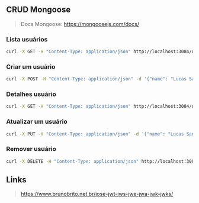 ## CRUD Mongoose

> Docs Mongoose: https://mongoosejs.com/docs/

### Lista usuários

```bash
curl -X GET -H "Content-Type: application/json" http://localhost:3084/users
```

### Criar um usuário

```bash
curl -X POST -H "Content-Type: application/json" -d '{"name": "Lucas Santos","email":"lucas.santo@example.com","age":30}' http://localhost:3084/users
```

### Detalhes usuário

```bash
curl -X GET -H "Content-Type: application/json" http://localhost:3084/users/661a88a34f5a515e800b4231
```

### Atualizar um usuário

```bash
curl -X PUT -H "Content-Type: application/json" -d '{"name": "Lucas Santos","email":"lucas.santo@example.com","age":80}' http://localhost:3084/users/661a88a34f5a515e800b4231
```

### Remover usuário

```bash
curl -X DELETE -H "Content-Type: application/json" http://localhost:3084/users/661a88a34f5a515e800b4231
```

## Links

> https://www.brunobrito.net.br/jose-jwt-jws-jwe-jwa-jwk-jwks/